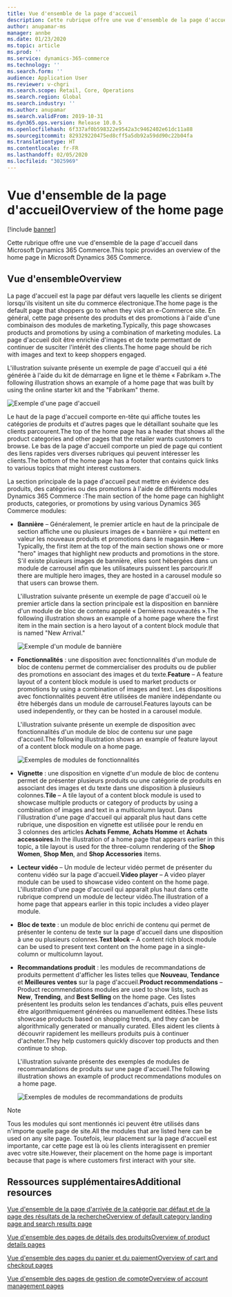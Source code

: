 ```yaml
---
title: Vue d'ensemble de la page d'accueil
description: Cette rubrique offre une vue d'ensemble de la page d'accueil dans Microsoft Dynamics 365 Commerce.
author: anupamar-ms
manager: annbe
ms.date: 01/23/2020
ms.topic: article
ms.prod: ''
ms.service: dynamics-365-commerce
ms.technology: ''
ms.search.form: ''
audience: Application User
ms.reviewer: v-chgri
ms.search.scope: Retail, Core, Operations
ms.search.region: Global
ms.search.industry: ''
ms.author: anupamar
ms.search.validFrom: 2019-10-31
ms.dyn365.ops.version: Release 10.0.5
ms.openlocfilehash: 6f337af0b598322e9542a3c9462402e61dc11a88
ms.sourcegitcommit: 829329220475ed8cff5a5db92a59dd90c22b04fa
ms.translationtype: HT
ms.contentlocale: fr-FR
ms.lasthandoff: 02/05/2020
ms.locfileid: "3025969"
---
```

# <a name="overview-of-the-home-page"></a><span data-ttu-id="7909c-103">Vue d'ensemble de la page d'accueil</span><span class="sxs-lookup"><span data-stu-id="7909c-103">Overview of the home page</span></span>


[!include [banner](includes/banner.md)]

<span data-ttu-id="7909c-104">Cette rubrique offre une vue d'ensemble de la page d'accueil dans Microsoft Dynamics 365 Commerce.</span><span class="sxs-lookup"><span data-stu-id="7909c-104">This topic provides an overview of the home page in Microsoft Dynamics 365 Commerce.</span></span>

## <a name="overview"></a><span data-ttu-id="7909c-105">Vue d'ensemble</span><span class="sxs-lookup"><span data-stu-id="7909c-105">Overview</span></span>

<span data-ttu-id="7909c-106">La page d'accueil est la page par défaut vers laquelle les clients se dirigent lorsqu'ils visitent un site du commerce électronique.</span><span class="sxs-lookup"><span data-stu-id="7909c-106">The home page is the default page that shoppers go to when they visit an e-Commerce site.</span></span> <span data-ttu-id="7909c-107">En général, cette page présente des produits et des promotions à l'aide d'une combinaison des modules de marketing.</span><span class="sxs-lookup"><span data-stu-id="7909c-107">Typically, this page showcases products and promotions by using a combination of marketing modules.</span></span> <span data-ttu-id="7909c-108">La page d'accueil doit être enrichie d'images et de texte permettant de continuer de susciter l'intérêt des clients.</span><span class="sxs-lookup"><span data-stu-id="7909c-108">The home page should be rich with images and text to keep shoppers engaged.</span></span>

<span data-ttu-id="7909c-109">L'illustration suivante présente un exemple de page d'accueil qui a été générée à l'aide du kit de démarrage en ligne et le thème « Fabrikam ».</span><span class="sxs-lookup"><span data-stu-id="7909c-109">The following illustration shows an example of a home page that was built by using the online starter kit and the "Fabrikam" theme.</span></span>

![Exemple d'une page d'accueil](./media/Homepage2.PNG)

<span data-ttu-id="7909c-111">Le haut de la page d'accueil comporte en-tête qui affiche toutes les catégories de produits et d'autres pages que le détaillant souhaite que les clients parcourent.</span><span class="sxs-lookup"><span data-stu-id="7909c-111">The top of the home page has a header that shows all the product categories and other pages that the retailer wants customers to browse.</span></span> <span data-ttu-id="7909c-112">Le bas de la page d'accueil comporte un pied de page qui contient des liens rapides vers diverses rubriques qui peuvent intéresser les clients.</span><span class="sxs-lookup"><span data-stu-id="7909c-112">The bottom of the home page has a footer that contains quick links to various topics that might interest customers.</span></span>

<span data-ttu-id="7909c-113">La section principale de la page d'accueil peut mettre en évidence des produits, des catégories ou des promotions à l'aide de différents modules Dynamics 365 Commerce :</span><span class="sxs-lookup"><span data-stu-id="7909c-113">The main section of the home page can highlight products, categories, or promotions by using various Dynamics 365 Commerce modules:</span></span>

- <span data-ttu-id="7909c-114">**Bannière** – Généralement, le premier article en haut de la principale de section affiche une ou plusieurs images de « bannière » qui mettent en valeur les nouveaux produits et promotions dans le magasin.</span><span class="sxs-lookup"><span data-stu-id="7909c-114">**Hero** – Typically, the first item at the top of the main section shows one or more "hero" images that highlight new products and promotions in the store.</span></span> <span data-ttu-id="7909c-115">S'il existe plusieurs images de bannière, elles sont hébergées dans un module de carrousel afin que les utilisateurs puissent les parcourir.</span><span class="sxs-lookup"><span data-stu-id="7909c-115">If there are multiple hero images, they are hosted in a carousel module so that users can browse them.</span></span>

    <span data-ttu-id="7909c-116">L'illustration suivante présente un exemple de page d'accueil où le premier article dans la section principale est la disposition en bannière d'un module de bloc de contenu appelé « Dernières nouveautés ».</span><span class="sxs-lookup"><span data-stu-id="7909c-116">The following illustration shows an example of a home page where the first item in the main section is a hero layout of a content block module that is named "New Arrival."</span></span>

    ![Exemple d'un module de bannière](./media/Hero.PNG)

- <span data-ttu-id="7909c-118">**Fonctionnalités** : une disposition avec fonctionnalités d'un module de bloc de contenu permet de commercialiser des produits ou de publier des promotions en associant des images et du texte.</span><span class="sxs-lookup"><span data-stu-id="7909c-118">**Feature** – A feature layout of a content block module is used to market products or promotions by using a combination of images and text.</span></span> <span data-ttu-id="7909c-119">Les dispositions avec fonctionnalités peuvent être utilisées de manière indépendante ou être hébergés dans un module de carrousel.</span><span class="sxs-lookup"><span data-stu-id="7909c-119">Features layouts can be used independently, or they can be hosted in a carousel module.</span></span>

    <span data-ttu-id="7909c-120">L'illustration suivante présente un exemple de disposition avec fonctionnalités d'un module de bloc de contenu sur une page d'accueil.</span><span class="sxs-lookup"><span data-stu-id="7909c-120">The following illustration shows an example of feature layout of a content block module on a home page.</span></span>

    ![Exemples de modules de fonctionnalités](./media/Feature.PNG)

- <span data-ttu-id="7909c-122">**Vignette** : une disposition en vignette d'un module de bloc de contenu permet de présenter plusieurs produits ou une catégorie de produits en associant des images et du texte dans une disposition à plusieurs colonnes.</span><span class="sxs-lookup"><span data-stu-id="7909c-122">**Tile** – A tile layout of a content block module is used to showcase multiple products or category of products by using a combination of images and text in a multicolumn layout.</span></span> <span data-ttu-id="7909c-123">Dans l'illustration d'une page d'accueil qui apparaît plus haut dans cette rubrique, une disposition en vignette est utilisée pour le rendu en 3 colonnes des articles **Achats Femme**, **Achats Homme** et **Achats accessoires**.</span><span class="sxs-lookup"><span data-stu-id="7909c-123">In the illustration of a home page that appears earlier in this topic, a tile  layout is used for the three-column rendering of the **Shop Women**, **Shop Men**, and **Shop Accessories** items.</span></span>
- <span data-ttu-id="7909c-124">**Lecteur vidéo** – Un module de lecteur vidéo permet de présenter du contenu vidéo sur la page d'accueil.</span><span class="sxs-lookup"><span data-stu-id="7909c-124">**Video player** – A video player module can be used to showcase video content on the home page.</span></span> <span data-ttu-id="7909c-125">L'illustration d'une page d'accueil qui apparaît plus haut dans cette rubrique comprend un module de lecteur vidéo.</span><span class="sxs-lookup"><span data-stu-id="7909c-125">The illustration of a home page that appears earlier in this topic includes a video player module.</span></span>
- <span data-ttu-id="7909c-126">**Bloc de texte** : un module de bloc enrichi de contenu qui permet de présenter le contenu de texte sur la page d'accueil dans une disposition à une ou plusieurs colonnes.</span><span class="sxs-lookup"><span data-stu-id="7909c-126">**Text block** – A content rich block module can be used to present text content on the home page in a single-column or multicolumn layout.</span></span>
- <span data-ttu-id="7909c-127">**Recommandations produit** : les modules de recommandations de produits permettent d'afficher les listes telles que **Nouveau**, **Tendance** et **Meilleures ventes** sur la page d'accueil.</span><span class="sxs-lookup"><span data-stu-id="7909c-127">**Product recommendations** – Product recommendations modules are used to show lists, such as **New**, **Trending**, and **Best Selling** on the home page.</span></span> <span data-ttu-id="7909c-128">Ces listes présentent les produits selon les tendances d'achats, puis elles peuvent être algorithmiquement générées ou manuellement éditées.</span><span class="sxs-lookup"><span data-stu-id="7909c-128">These lists showcase products based on shopping trends, and they can be algorithmically generated or manually curated.</span></span> <span data-ttu-id="7909c-129">Elles aident les clients à découvrir rapidement les meilleurs produits puis à continuer d'acheter.</span><span class="sxs-lookup"><span data-stu-id="7909c-129">They help customers quickly discover top products and then continue to shop.</span></span>

    <span data-ttu-id="7909c-130">L'illustration suivante présente des exemples de modules de recommandations de produits sur une page d'accueil.</span><span class="sxs-lookup"><span data-stu-id="7909c-130">The following illustration shows an example of product recommendations modules on a home page.</span></span>

    ![Exemples de modules de recommandations de produits](./media/Recommendations.PNG)

> [!NOTE]
> <span data-ttu-id="7909c-132">Tous les modules qui sont mentionnés ici peuvent être utilisés dans n'importe quelle page de site.</span><span class="sxs-lookup"><span data-stu-id="7909c-132">All the modules that are listed here can be used on any site page.</span></span> <span data-ttu-id="7909c-133">Toutefois, leur placement sur la page d'accueil est importante, car cette page est là où les clients interagissent en premier avec votre site.</span><span class="sxs-lookup"><span data-stu-id="7909c-133">However, their placement on the home page is important because that page is where customers first interact with your site.</span></span>

## <a name="additional-resources"></a><span data-ttu-id="7909c-134">Ressources supplémentaires</span><span class="sxs-lookup"><span data-stu-id="7909c-134">Additional resources</span></span>

[<span data-ttu-id="7909c-135">Vue d'ensemble de la page d'arrivée de la catégorie par défaut et de la page des résultats de la recherche</span><span class="sxs-lookup"><span data-stu-id="7909c-135">Overview of default category landing page and search results page</span></span>](category-search-page-overview.md)

[<span data-ttu-id="7909c-136">Vue d'ensemble des pages de détails des produits</span><span class="sxs-lookup"><span data-stu-id="7909c-136">Overview of product details pages</span></span>](quick-tour-pdp.md)

[<span data-ttu-id="7909c-137">Vue d'ensemble des pages du panier et du paiement</span><span class="sxs-lookup"><span data-stu-id="7909c-137">Overview of cart and checkout pages</span></span>](quick-tour-cart-checkout.md)

[<span data-ttu-id="7909c-138">Vue d'ensemble des pages de gestion de compte</span><span class="sxs-lookup"><span data-stu-id="7909c-138">Overview of account management pages</span></span>](quick-tour-account-management.md)
